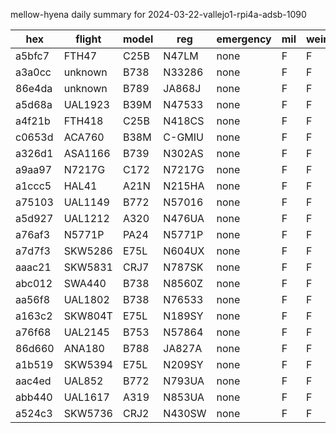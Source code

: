 mellow-hyena daily summary for 2024-03-22-vallejo1-rpi4a-adsb-1090

|hex|flight|model|reg|emergency|mil|weirdo|
|--|--|--|--|--|--|--|
|a5bfc7|FTH47|C25B|N47LM|none|F|F|
|a3a0cc|unknown|B738|N33286|none|F|F|
|86e4da|unknown|B789|JA868J|none|F|F|
|a5d68a|UAL1923|B39M|N47533|none|F|F|
|a4f21b|FTH418|C25B|N418CS|none|F|F|
|c0653d|ACA760|B38M|C-GMIU|none|F|F|
|a326d1|ASA1166|B739|N302AS|none|F|F|
|a9aa97|N7217G|C172|N7217G|none|F|F|
|a1ccc5|HAL41|A21N|N215HA|none|F|F|
|a75103|UAL1149|B772|N57016|none|F|F|
|a5d927|UAL1212|A320|N476UA|none|F|F|
|a76af3|N5771P|PA24|N5771P|none|F|F|
|a7d7f3|SKW5286|E75L|N604UX|none|F|F|
|aaac21|SKW5831|CRJ7|N787SK|none|F|F|
|abc012|SWA440|B738|N8560Z|none|F|F|
|aa56f8|UAL1802|B738|N76533|none|F|F|
|a163c2|SKW804T|E75L|N189SY|none|F|F|
|a76f68|UAL2145|B753|N57864|none|F|F|
|86d660|ANA180|B788|JA827A|none|F|F|
|a1b519|SKW5394|E75L|N209SY|none|F|F|
|aac4ed|UAL852|B772|N793UA|none|F|F|
|abb440|UAL1617|A319|N853UA|none|F|F|
|a524c3|SKW5736|CRJ2|N430SW|none|F|F|
